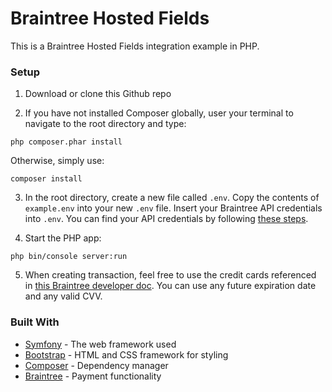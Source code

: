 # Braintree Hosted Fields

This is a Braintree Hosted Fields integration example in PHP.

### Setup

1. Download or clone this Github repo

2. If you have not installed Composer globally, user your terminal to navigate to the root directory and type:
```
php composer.phar install
```
Otherwise, simply use:
```
composer install
```

3. In the root directory, create a new file called `.env`. Copy the contents of `example.env` into your new `.env` file. Insert your Braintree API credentials into `.env`. You can find your API credentials by following [these steps](https://articles.braintreepayments.com/control-panel/important-gateway-credentials#api-credentials).

4. Start the PHP app:
```
php bin/console server:run
```

5. When creating transaction, feel free to use the credit cards referenced in [this Braintree developer doc](https://developers.braintreepayments.com/reference/general/testing/php#no-credit-card-errors). You can use any future expiration date and any valid CVV.

### Built With

* [Symfony](https://symfony.com/) - The web framework used
* [Bootstrap](https://getbootstrap.com/) - HTML and CSS framework for styling
* [Composer](https://gist.github.com/shashankmehta/6ff13acd60f449eea6311cba4aae900a) - Dependency manager
* [Braintree](https://braintreepayments.com) - Payment functionality
